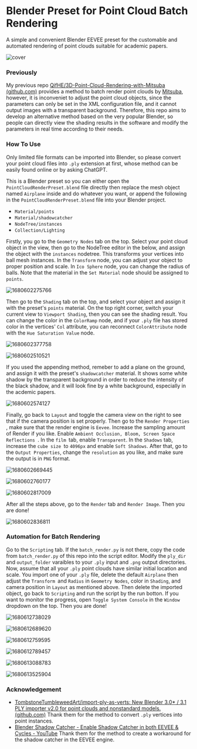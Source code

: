 # Blender Preset for Point Cloud Batch Rendering

 A simple and convenient Blender EEVEE preset for the customable and automated rendering of point clouds suitable for academic papers.

![cover](image/README/cover.jpg)

### Previously

My previous repo [QifHE/3D-Point-Cloud-Rendering-with-Mitsuba (github.com)](https://github.com/QifHE/3D-Point-Cloud-Rendering-with-Mitsuba) provides a method to batch render point clouds by [Mitsuba](https://github.com/mitsuba-renderer/mitsuba2), however, it is inconveniet to adjust the point cloud objects, since the parameters can only be set in the XML configuration file, and it cannot output images with a transparent background. Therefore, this repo aims to develop an alternative method based on the very popular Blender, so people can directly view the shading results in the software and modify the parameters in real time according to their needs.

### How To Use

Only limited file formats can be imported into Blender, so please convert your point cloud files into `.ply` extension at first, whose method can be easily found online or by asking ChatGPT.

This is a Blender preset so you can either open the `PointCloudRenderPreset.blend` file directly then replace the mesh object named  `Airplane` inside and do whatever you want, or append the following in the `PointCloudRenderPreset.blend` file into your Blender project.

- `Material/points`
- `Material/shadowcatcher`
- `NodeTree/instances`
- `Collection/Lighting`

Firstly, you go to the `Geometry Nodes` tab on the top. Select your point cloud object in the view, then go to the NodeTree editor in the below, and assign the object with the `instances` nodetree. This transforms your vertices into ball mesh instances. In the `Transform` node, you can adjust your object to proper position and scale. In `Ico Sphere` node, you can change the radius of balls. Note that the material in the `Set Material` node should be assigned to `points`.

![1680602275766](image/README/1680602275766.png)

Then go to the `Shading` tab on the top, and select your object and assign it with the preset's `points` material. On the top right corner, switch your current view to `Viewport Shading`, then you can see the shading result. You can change the color in the `ColorRamp` node, and if your `.ply` file has stored color in the vertices' `Col` attribute, you can reconnect `ColorAttribute` node with the `Hue Saturation Value` node.

![1680602377758](image/README/1680602377758.png)

![1680602510521](image/README/1680602510521.png)

If you used the appending method, remeber to add a plane on the ground, and assign it with the preset's `shadowcatcher` material. It shows some white shadow by the transparent background in order to reduce the intensity of the black shadow, and it will look fine by a white background, especially in the acdemic papers.

![1680602574127](image/README/1680602574127.png)

Finally, go back to `Layout` and toggle the camera view on the right to see that if the camera position is set properly. Then go to the  `Render Properties `, make sure that the render engine is `Eevee`. Increase the sampling amount of Render if you like. Enable `Ambient Occlusion, Bloom, Screen Space Reflections `. In the `film `tab, enable `Transparent`. In the  `Shadows` tab, increase the `cube size `to `4096px` and enable `Soft Shadows`. After that, go to the `Output Properties`, change the `resolution` as you like, and make sure the output is in `PNG` format.

![1680602669445](image/README/1680602669445.png)

![1680602760177](image/README/1680602760177.png)

![1680602817009](image/README/1680602817009.png)

After all the steps above, go to the `Render` tab and `Render Image`. Then you are done!

![1680602836811](image/README/1680602836811.png)

### Automation for Batch Rendering

Go to the `Scripting` tab. If the `batch_render.py` is not there, copy the code from `batch_render.py` of this repo into the script editor. Modify the `ply_dir` and `output_folder` varaibles to your `.ply` input and `.png` output directories. Now, assume that all your `.ply` point clouds have similar initial location and scale. You import one of your `.ply` file, delete the default `Airplane` then adjust the  `Transform `and `Radius` in `Geometry Nodes`, color in `Shading`, and camera position in `Layout` as mentioned above. Then delete the imported object, go back to `Scripting` and run the script by the run botton. If you want to monitor the progress, open `Toggle System Console` in the `Window` dropdown on the top. Then you are done!

![1680612738029](image/README/1680612738029.png)

![1680612689620](image/README/1680612689620.png)

![1680612759595](image/README/1680612759595.png)

![1680612789457](image/README/1680612789457.png)

![1680613088783](image/README/1680613088783.png)

![1680613525904](image/README/1680613525904.png)

### Acknowledgement

- [TombstoneTumbleweedArt/import-ply-as-verts: New Blender 3.0* / 3.1 PLY importer v2.0 for point clouds and nonstandard models. (github.com)](https://github.com/TombstoneTumbleweedArt/import-ply-as-verts) Thank them for the method to convert `.ply` vertices into point instances.
- [Blender Shadow Catcher - Enable Shadow Catcher in both EEVEE &amp; Cycles - YouTube](https://www.youtube.com/watch?v=xFi_88TIQgc) Thank them for the method to create a workaround for the shadow catcher in the EEVEE engine.
